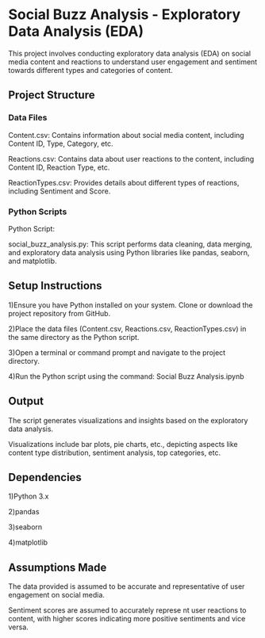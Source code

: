 
# Social Buzz Analysis - Exploratory Data Analysis (EDA)

This project involves conducting exploratory data analysis (EDA) on social media content and reactions to understand user engagement and sentiment towards different types and categories of content.

## Project Structure

### Data Files
Content.csv: Contains information about social media content, including Content ID, Type, Category, etc.

Reactions.csv: Contains data about user reactions to the content, including Content ID, Reaction Type, etc.

ReactionTypes.csv: Provides details about different types of reactions, including Sentiment and Score.

### Python Scripts
Python Script:

social_buzz_analysis.py: This script performs data cleaning, data merging, and exploratory data analysis using Python libraries like pandas, seaborn, and matplotlib.

## Setup Instructions
1)Ensure you have Python installed on your system.
Clone or download the project repository from GitHub.

2)Place the data files (Content.csv, Reactions.csv, ReactionTypes.csv) in the same directory as the Python script.

3)Open a terminal or command prompt and navigate to the project directory.

4)Run the Python script using the command: Social Buzz Analysis.ipynb

## Output

The script generates visualizations and insights based on the exploratory data analysis.

Visualizations include bar plots, pie charts, etc., depicting aspects like content type distribution, sentiment analysis, top categories, etc.

## Dependencies


1)Python 3.x

2)pandas

3)seaborn

4)matplotlib

## Assumptions Made

The data provided is assumed to be accurate and representative of user engagement on social media.

Sentiment scores are assumed to accurately represe
nt user reactions to content, with higher scores indicating more positive sentiments and vice versa.
